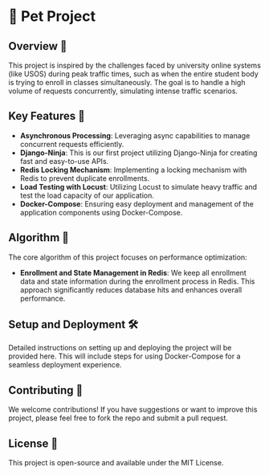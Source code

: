 # 🐾 Pet Project

## Overview 🌟
This project is inspired by the challenges faced by university online systems (like USOS) during peak traffic times, such as when the entire student body is trying to enroll in classes simultaneously. 
The goal is to handle a high volume of requests concurrently, simulating intense traffic scenarios.

## Key Features 🚀
- **Asynchronous Processing**: Leveraging async capabilities to manage concurrent requests efficiently.
- **Django-Ninja**: This is our first project utilizing Django-Ninja for creating fast and easy-to-use APIs.
- **Redis Locking Mechanism**: Implementing a locking mechanism with Redis to prevent duplicate enrollments.
- **Load Testing with Locust**: Utilizing Locust to simulate heavy traffic and test the load capacity of our application.
- **Docker-Compose**: Ensuring easy deployment and management of the application components using Docker-Compose.

## Algorithm 🧠
The core algorithm of this project focuses on performance optimization:
- **Enrollment and State Management in Redis**: We keep all enrollment data and state information during the enrollment process in Redis. This approach significantly reduces database hits and enhances overall performance.

## Setup and Deployment 🛠️
Detailed instructions on setting up and deploying the project will be provided here. This will include steps for using Docker-Compose for a seamless deployment experience.

## Contributing 🤝
We welcome contributions! If you have suggestions or want to improve this project, please feel free to fork the repo and submit a pull request.

## License 📜
This project is open-source and available under the MIT License.
